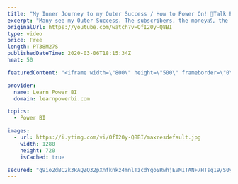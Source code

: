 ```yaml
---
title: "My Inner Journey to my Outer Success / How to Power On! 🔴Talk Power BI LIVE (Subscribe & Join)"
excerpt: "Many see my Outer Success. The subscribers, the money💰, the clients...and want the same. Today I will take you on the Inner Journey that led to my Outer Success. 🤔Think you don't need any of this weird stuff? Think all you need is to get better at DAX? Think again.  👉 Here's a good test: Do you find"
originalUrl: https://youtube.com/watch?v=OfI20y-Q8BI
type: video
price: Free
length: PT38M27S
publishedDateTime: 2020-03-06T18:15:34Z
heat: 50

featuredContent: "<iframe width=\"800\" height=\"500\" frameborder=\"0\" src=\"https://www.youtube.com/embed/OfI20y-Q8BI\" allow=\"accelerometer; autoplay; encrypted-media; gyroscope; picture-in-picture\" allowfullscreen></iframe>"

provider:
  name: Learn Power BI
  domain: learnpowerbi.com

topics:
  - Power BI

images:
  - url: https://i.ytimg.com/vi/OfI20y-Q8BI/maxresdefault.jpg
    width: 1280
    height: 720
    isCached: true

secured: "g9io2dBC2k3RAQZQ32pXnfknkz4mnlTzcdYgoSRwhjEVMITANF7HTsq19/S0yF5+pVRWc/1uMbWEAtgP8EBaLnQtAGtcdK5goyki2QmDskzN0JWzJFGY1sYMjT9LkeQd8iAOqVh8qUxgL6lfD8XlQ9tTq/w2KUqzLhqGAhwly2Pz0xRa0K4OEgjX9eR2DWbUh6uifgpUPnVrQ8GUr7XrY68giqShu0rm+xBlFNLSIflx845Jlcp57jBGhveY+Bo0zFHBEBo8Ee+ELExf+k+1YeahkK4C8KGREOC/M85uHt4VHyQlUiooenqxfjQbXmo0Z82zkWbI6NENd5Ep0v6aIjtGL1GKcPMYqc/qGmGBnjpwwMQmS1PCY1buN6y2Vvim5cjXMj91hkRg1L7I23utmg==;3oQxoCbx4VIeumuGy/q9JA=="
---
```


